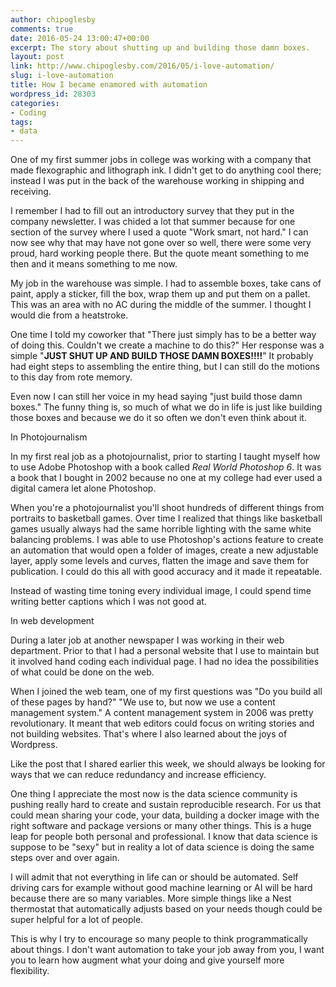 ```yaml
---
author: chipoglesby
comments: true
date: 2016-05-24 13:00:47+00:00
excerpt: The story about shutting up and building those damn boxes.
layout: post
link: http://www.chipoglesby.com/2016/05/i-love-automation/
slug: i-love-automation
title: How I became enamored with automation
wordpress_id: 28303
categories:
- Coding
tags:
- data
---
```


One of my first summer jobs in college was working with a company that made flexographic and lithograph ink. I didn't get to do anything cool there; instead I was put in the back of the warehouse working in shipping and receiving.

I remember I had to fill out an introductory survey that they put in the company newsletter. I was chided a lot that summer because for one section of the survey where I used a quote "Work smart, not hard." I can now see why that may have not gone over so well, there were some very proud, hard working people there. But the quote meant something to me then and it means something to me now.

My job in the warehouse was simple. I had to assemble boxes, take cans of paint, apply a sticker, fill the box, wrap them up and put them on a pallet. This was an area with no AC during the middle of the summer. I thought I would die from a heatstroke.

One time I told my coworker that "There just simply has to be a better way of doing this. Couldn't we create a machine to do this?" Her response was a simple "**JUST SHUT UP AND BUILD THOSE DAMN BOXES!!!!**" It probably had eight steps to assembling the entire thing, but I can still do the motions to this day from rote memory.

Even now I can still her voice in my head saying "just build those damn boxes." The funny thing is, so much of what we do in life is just like building those boxes and because we do it so often we don't even think about it.

In Photojournalism

In my first real job as a photojournalist, prior to starting I taught myself how to use Adobe Photoshop with a book called _Real World Photoshop 6_. It was a book that I bought in 2002 because no one at my college had ever used a digital camera let alone Photoshop.

When you're a photojournalist you'll shoot hundreds of different things from portraits to basketball games. Over time I realized that things like basketball games usually always had the same horrible lighting with the same white balancing problems. I was able to use Photoshop's actions feature to create an automation that would open a folder of images, create a new adjustable layer, apply some levels and curves, flatten the image and save them for publication. I could do this all with good accuracy and it made it repeatable.

Instead of wasting time toning every individual image, I could spend time writing better captions which I was not good at.

In web development

During a later job at another newspaper I was working in their web department. Prior to that I had a personal website that I use to maintain but it involved hand coding each individual page. I had no idea the possibilities of what could be done on the web.

When I joined the web team, one of my first questions was "Do you build all of these pages by hand?" "We use to, but now we use a content management system." A content management system in 2006 was pretty revolutionary. It meant that web editors could focus on writing stories and not building websites. That's where I also learned about the joys of Wordpress.

Like the post that I shared earlier this week, we should always be looking for ways that we can reduce redundancy and increase efficiency.

One thing I appreciate the most now is the data science community is pushing really hard to create and sustain reproducible research. For us that could mean sharing your code, your data, building a docker image with the right software and package versions or many other things. This is a huge leap for people both personal and professional. I know that data science is suppose to be "sexy" but in reality a lot of data science is doing the same steps over and over again.

I will admit that not everything in life can or should be automated. Self driving cars for example without good machine learning or AI will be hard because there are so many variables. More simple things like a Nest thermostat that automatically adjusts based on your needs though could be super helpful for a lot of people.

This is why I try to encourage so many people to think programmatically about things. I don't want automation to take your job away from you, I want you to learn how augment what your doing and give yourself more flexibility.
